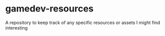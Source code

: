 # gamedev-resources
A repository to keep track of any specific resources or assets I might find interesting
